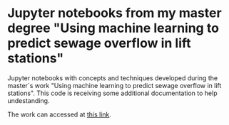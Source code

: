 # Jupyter notebooks from my master degree "Using machine learning to predict sewage overflow in lift stations"

Jupyter notebooks with concepts and techniques developed during the master´s work "Using machine learning to predict sewage overflow in lift stations". This code is receiving some additional documentation to help undestanding. 

The work can accessed at [this link](http://repositorio.unicamp.br/handle/REPOSIP/343506).
